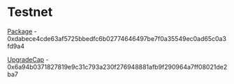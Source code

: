 # Testnet

[Package](https://testnet.suivision.xyz/package/0xdabece4cde63af5725bbedfc6b02774646497be7f0a35549ec0ad65c0a3fd9a4) - 0xdabece4cde63af5725bbedfc6b02774646497be7f0a35549ec0ad65c0a3fd9a4

[UpgradeCap](https://testnet.suivision.xyz/object/0x6a94b0371827819e9c31c793a230f276948881afb9f290964a7ff08021de2ba7) - 0x6a94b0371827819e9c31c793a230f276948881afb9f290964a7ff08021de2ba7
